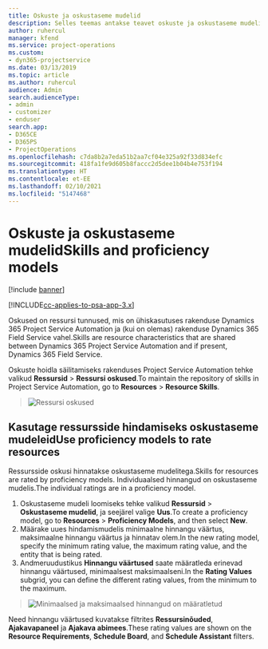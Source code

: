 ```yaml
---
title: Oskuste ja oskustaseme mudelid
description: Selles teemas antakse teavet oskuste ja oskustaseme mudelite kasutamise kohta.
author: ruhercul
manager: kfend
ms.service: project-operations
ms.custom:
- dyn365-projectservice
ms.date: 03/13/2019
ms.topic: article
ms.author: ruhercul
audience: Admin
search.audienceType:
- admin
- customizer
- enduser
search.app:
- D365CE
- D365PS
- ProjectOperations
ms.openlocfilehash: c7da8b2a7eda51b2aa7cf04e325a92f33d834efc
ms.sourcegitcommit: 418fa1fe9d605b8faccc2d5dee1b04b4e753f194
ms.translationtype: HT
ms.contentlocale: et-EE
ms.lasthandoff: 02/10/2021
ms.locfileid: "5147468"
---
```

# <a name="skills-and-proficiency-models"></a><span data-ttu-id="beaee-103">Oskuste ja oskustaseme mudelid</span><span class="sxs-lookup"><span data-stu-id="beaee-103">Skills and proficiency models</span></span>

[!include [banner](../includes/psa-now-project-operations.md)]

[!INCLUDE[cc-applies-to-psa-app-3.x](../includes/cc-applies-to-psa-app-3x.md)]

<span data-ttu-id="beaee-104">Oskused on ressursi tunnused, mis on ühiskasutuses rakenduse Dynamics 365 Project Service Automation ja (kui on olemas) rakenduse Dynamics 365 Field Service vahel.</span><span class="sxs-lookup"><span data-stu-id="beaee-104">Skills are resource characteristics that are shared between Dynamics 365 Project Service Automation and if present, Dynamics 365 Field Service.</span></span> 

<span data-ttu-id="beaee-105">Oskuste hoidla säilitamiseks rakenduses Project Service Automation tehke valikud **Ressursid** \> **Ressursi oskused**.</span><span class="sxs-lookup"><span data-stu-id="beaee-105">To maintain the repository of skills in Project Service Automation, go to **Resources** \> **Resource Skills**.</span></span> 

> ![Ressursi oskused](media/Resource-Management-image84.png)

## <a name="use-proficiency-models-to-rate-resources"></a><span data-ttu-id="beaee-107">Kasutage ressursside hindamiseks oskustaseme mudeleid</span><span class="sxs-lookup"><span data-stu-id="beaee-107">Use proficiency models to rate resources</span></span>

<span data-ttu-id="beaee-108">Ressursside oskusi hinnatakse oskustaseme mudelitega.</span><span class="sxs-lookup"><span data-stu-id="beaee-108">Skills for resources are rated by proficiency models.</span></span> <span data-ttu-id="beaee-109">Individuaalsed hinnangud on oskustaseme mudelis.</span><span class="sxs-lookup"><span data-stu-id="beaee-109">The individual ratings are in a proficiency model.</span></span> 

1. <span data-ttu-id="beaee-110">Oskustaseme mudeli loomiseks tehke valikud **Ressursid** \> **Oskustaseme mudelid**, ja seejärel valige **Uus**.</span><span class="sxs-lookup"><span data-stu-id="beaee-110">To create a proficiency model, go to **Resources** \> **Proficiency Models**, and then select **New**.</span></span>
2. <span data-ttu-id="beaee-111">Määrake uues hindamismudelis minimaalne hinnangu väärtus, maksimaalne hinnangu väärtus ja hinnatav olem.</span><span class="sxs-lookup"><span data-stu-id="beaee-111">In the new rating model, specify the minimum rating value, the maximum rating value, and the entity that is being rated.</span></span>
3. <span data-ttu-id="beaee-112">Andmeruudustikus **Hinnangu väärtused** saate määratleda erinevad hinnangu väärtused, minimaalsest maksimaalseni.</span><span class="sxs-lookup"><span data-stu-id="beaee-112">In the **Rating Values** subgrid, you can define the different rating values, from the minimum to the maximum.</span></span>

> ![Minimaalsed ja maksimaalsed hinnangud on määratletud](media/Resource-Management-image85.png)

<span data-ttu-id="beaee-114">Need hinnangu väärtused kuvatakse filtrites **Ressursinõuded**, **Ajakavapaneel** ja **Ajakava abimees**.</span><span class="sxs-lookup"><span data-stu-id="beaee-114">These rating values are shown on the **Resource Requirements**, **Schedule Board**, and **Schedule Assistant** filters.</span></span>

